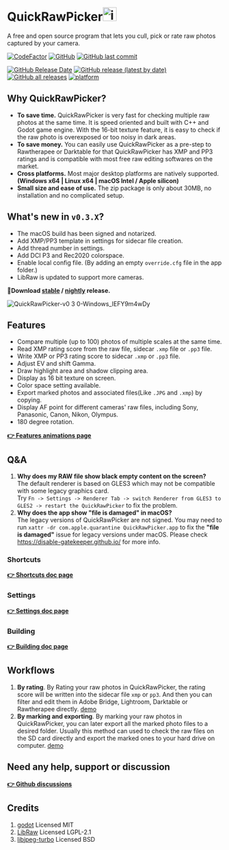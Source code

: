# QuickRawPicker<img src="https://github.com/qdwang/QuickRawPicker/raw/main/GUI/Asset/Texture/icon.png" width="32" alt="icon" />
A free and open source program that lets you cull, pick or rate raw photos captured by your camera.

[![CodeFactor](https://www.codefactor.io/repository/github/qdwang/quickrawpicker/badge)](https://www.codefactor.io/repository/github/qdwang/quickrawpicker)
[![GitHub](https://img.shields.io/badge/license-LGPL--2.1-yellow)](./LICENSE)
[![GitHub last commit](https://img.shields.io/github/last-commit/qdwang/QuickRawPicker)](#)

[![GitHub Release Date](https://img.shields.io/github/release-date/qdwang/QuickRawPicker)](https://github.com/qdwang/QuickRawPicker/releases)
[![GitHub release (latest by date)](https://img.shields.io/github/v/release/qdwang/QuickRawPicker)](https://github.com/qdwang/QuickRawPicker/releases)
[![GitHub all releases](https://img.shields.io/github/downloads/qdwang/QuickRawPicker/total)](https://github.com/qdwang/QuickRawPicker/releases)
[![platform](https://img.shields.io/badge/platform-win64%20%2F%20linux64%20%2F%20macOS%20universal-green)](#)


## Why QuickRawPicker?
* **To save time.** QuickRawPicker is very fast for checking multiple raw photos at the same time. It is speed oriented and built with C++ and Godot game engine. With the 16-bit texture feature, it is easy to check if the raw photo is overexposed or too noisy in dark areas.
* **To save money.** You can easily use QuickRawPicker as a pre-step to Rawtherapee or Darktable for that QuickRawPicker has XMP and PP3 ratings and is compatible with most free raw editing softwares on the market.
* **Cross platforms.** Most major desktop platforms are natively supported. **(Windows x64 | Linux x64 | macOS Intel / Apple silicon)**
* **Small size and ease of use.** The zip package is only about 30MB, no installation and no complicated setup.

## What's new in `v0.3.X`?
* The macOS build has been signed and notarized.
* Add XMP/PP3 template in settings for sidecar file creation.
* Add thread number in settings.
* Add DCI P3 and Rec2020 colorspace.
* Enable local config file. (By adding an empty `override.cfg` file in the app folder.)
* LibRaw is updated to support more cameras.


**🔽Download [stable](https://github.com/qdwang/QuickRawPicker/releases/latest) / [nightly](https://github.com/qdwang/QuickRawPicker/releases/tag/nightly) release.**

![QuickRawPicker-v0 3 0-Windows_IEFY9m4wDy](https://user-images.githubusercontent.com/403616/145168400-655c0028-20d8-4bbb-9d07-0bb59552f0fd.jpg)

## Features
* Compare multiple (up to 100) photos of multiple scales at the same time.
* Read XMP rating score from the raw file, sidecar `.xmp` file or `.pp3` file.
* Write XMP or PP3 rating score to sidecar `.xmp` or `.pp3` file.
* Adjust EV and shift Gamma.
* Draw highlight area and shadow clipping area.
* Display as 16 bit texture on screen.
* Color space setting available.
* Export marked photos and associated files(Like `.JPG` and `.xmp`) by copying.
* Display AF point for different cameras' raw files, including Sony, Panasonic, Canon, Nikon, Olympus.
* 180 degree rotation.

**[👉 Features animations page](./Doc/Features.md)**

## Q&A
1. **Why does my RAW file show black empty content on the screen?** <br> The default renderer is based on GLES3 which may not be compatible with some legacy graphics card. <br>  Try `Fn -> Settings -> Renderer Tab -> switch Renderer from GLES3 to GLES2 -> restart the QuickRawPicker` to fix the problem.
2. **Why does the app show "file is damaged" in macOS?**
<br>The legacy versions of QuickRawPicker are not signed. You may need to run `xattr -dr com.apple.quarantine QuickRawPicker.app` to fix the **"file is damaged"** issue for legacy versions under macOS. Please check https://disable-gatekeeper.github.io/ for more info.


### Shortcuts
**[👉 Shortcuts doc page](./Doc/Shortcuts.md)**

### Settings
**[👉 Settings doc page](./Doc/Settings.md)**

### Building
**[👉 Building doc page](./Doc/Building.md)**

## Workflows
1. **By rating**. By Rating your raw photos in QuickRawPicker, the rating score will be written into the sidecar file `xmp` or `pp3`. And then you can filter and edit them in Adobe Bridge, Lightroom, Darktable or Rawtherapee directly. [demo](https://github.com/qdwang/QuickRawPicker/discussions/4)
2. **By marking and exporting**. By marking your raw photos in QuickRawPicker, you can later export all the marked photo files to a desired folder. Usually this method can used to check the raw files on the SD card directly and export the marked ones to your hard drive on computer. [demo](https://github.com/qdwang/QuickRawPicker/discussions/2)

## Need any help, support or discussion
**[👉 Github discussions](https://github.com/qdwang/QuickRawPicker/discussions)**

## Credits
1. [godot](https://github.com/godotengine/godot) Licensed MIT
2. [LibRaw](https://github.com/LibRaw/LibRaw) Licensed LGPL-2.1
3. [libjpeg-turbo](https://libjpeg-turbo.org/) Licensed BSD
